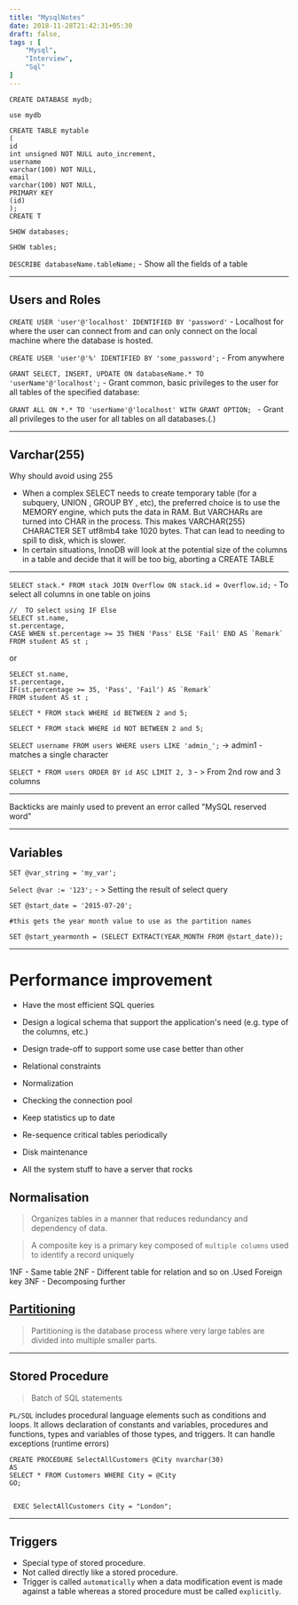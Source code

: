 ```yaml
---
title: "MysqlNotes"
date: 2018-11-28T21:42:31+05:30
draft: false,
tags : [
    "Mysql",
    "Interview",
    "Sql"
]
---
```


`CREATE DATABASE mydb;`

`use mydb`

```
CREATE TABLE mytable
(
id
int unsigned NOT NULL auto_increment,
username
varchar(100) NOT NULL,
email
varchar(100) NOT NULL,
PRIMARY KEY
(id)
);
CREATE T  
```

`SHOW databases;`

`SHOW tables;`

`DESCRIBE databaseName.tableName;` - Show all the fields of a table

----
## Users and Roles

`CREATE USER 'user'@'localhost' IDENTIFIED BY 'password'` -  Localhost for where the user can connect from and  can only connect on the local machine where the database is hosted.


`CREATE USER 'user'@'%' IDENTIFIED BY 'some_password';` - From anywhere 


`GRANT SELECT, INSERT, UPDATE ON databaseName.* TO 'userName'@'localhost';` - Grant common, basic privileges to the user for all tables of the specified database:

`GRANT ALL ON *.* TO 'userName'@'localhost' WITH GRANT OPTION; ` - Grant all privileges to the user for all tables on all databases.(*.*)

----


## Varchar(255)
Why should avoid using 255

- When a complex SELECT needs to create temporary table (for a subquery, UNION , GROUP BY , etc), the
preferred choice is to use the MEMORY engine, which puts the data in RAM. But VARCHARs are turned into CHAR
in the process. This makes VARCHAR(255) CHARACTER SET utf8mb4 take 1020 bytes. That can lead to needing
to spill to disk, which is slower.
- In certain situations, InnoDB will look at the potential size of the columns in a table and decide that it will be
too big, aborting a CREATE TABLE
---

`SELECT stack.* FROM stack JOIN Overflow ON stack.id = Overflow.id;` - To select all columns in one table on joins

```
//  TO select using IF Else
SELECT st.name,
st.percentage,
CASE WHEN st.percentage >= 35 THEN 'Pass' ELSE 'Fail' END AS `Remark`
FROM student AS st ;
```


or
```
SELECT st.name,
st.percentage,
IF(st.percentage >= 35, 'Pass', 'Fail') AS `Remark`
FROM student AS st ;
```

```
SELECT * FROM stack WHERE id BETWEEN 2 and 5;
```

```
SELECT * FROM stack WHERE id NOT BETWEEN 2 and 5;
```

`SELECT username FROM users WHERE users LIKE 'admin_';` -> admin1 - matches a single character

`SELECT * FROM users ORDER BY id ASC LIMIT 2, 3` - > From 2nd row and 3 columns

---

Backticks are mainly used to prevent an error called "MySQL reserved word"

---

## Variables 

`SET @var_string = 'my_var';`

`Select @var := '123';` - > Setting the result of select query

```
SET @start_date = '2015-07-20';

#this gets the year month value to use as the partition names

SET @start_yearmonth = (SELECT EXTRACT(YEAR_MONTH FROM @start_date));

```

---


# Performance improvement


-  Have the most efficient SQL queries
-   Design a logical schema that support the application's need (e.g. type of the columns, etc.)
-   Design trade-off to support some use case better than other
-   Relational constraints
-   Normalization
-  Checking the connection pool


- Keep statistics up to date
- Re-sequence critical tables periodically
- Disk maintenance
- All the system stuff to have a server that rocks




## Normalisation

>Organizes tables in a manner that reduces redundancy and dependency of data. 

>  A composite key is a primary key composed of `multiple columns` used to identify a record uniquely 

1NF -  Same table
2NF - Different table for relation and so on  .Used Foreign key
3NF -  Decomposing further

## [Partitioning](https://www.sqlshack.com/database-table-partitioning-sql-server/)

> Partitioning is the database process where very large tables are divided into multiple smaller parts.


----


## Stored Procedure

> Batch of SQL statements

`PL/SQL` includes procedural language elements such as conditions and loops. It allows declaration of constants and variables, procedures and functions, types and variables of those types, and triggers. It can handle exceptions (runtime errors)

```
CREATE PROCEDURE SelectAllCustomers @City nvarchar(30)
AS
SELECT * FROM Customers WHERE City = @City
GO;


 EXEC SelectAllCustomers City = "London"; 
```

---

## Triggers

- Special type of stored procedure. 
- Not called directly like a stored procedure. 
- Trigger is called `automatically` when a data modification event is made against a table whereas a stored procedure must be called `explicitly`.